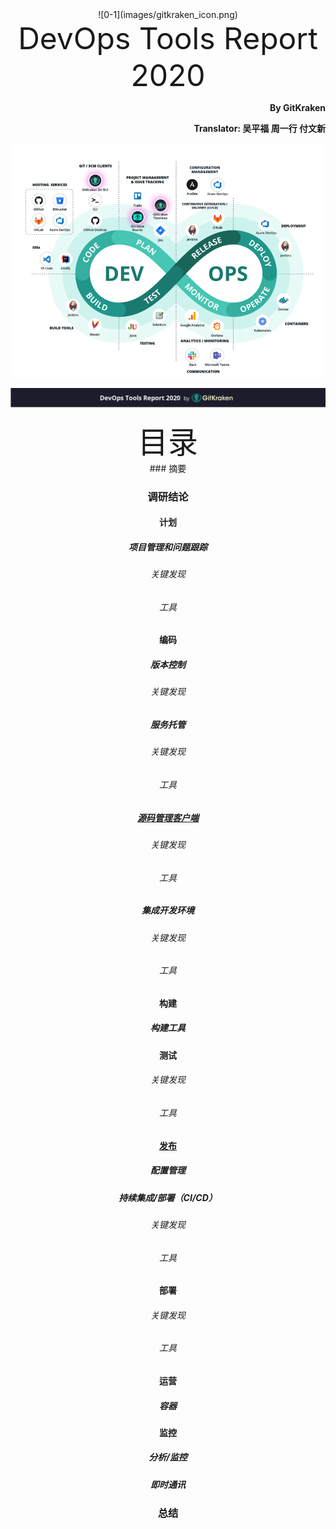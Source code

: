 <div align=center>![0-1](images/gitkraken_icon.png)
<div align='center' ><font size='70'>DevOps Tools Report 2020</font></div>
<p align="right"><b>By GitKraken</b></p>
<p align="right"><b>Translator: 吴平福 周一行 付文新</b></p>

![0-2](images/tools_chain.png)

![0-3](images/page_front.png)
<div align='center' ><font size='35'>目录</font></div>
### 摘要

### 调研结论

#### 计划

##### 项目管理和问题跟踪

###### 关键发现

###### 工具

#### 编码

##### 版本控制

###### 关键发现

##### 服务托管

###### 关键发现

###### 工具

##### [源码管理客户端](./Part2.md)

###### 关键发现

###### 工具

##### 集成开发环境

###### 关键发现

###### 工具

#### 构建

##### 构建工具

#### 测试

###### 关键发现

###### 工具

#### [发布]()

##### 配置管理

##### 持续集成/部署（CI/CD）

###### 关键发现

###### 工具

#### 部署

###### 关键发现

###### 工具

#### 运营

##### 容器

#### 监控

##### 分析/监控

##### 即时通讯

### 总结

